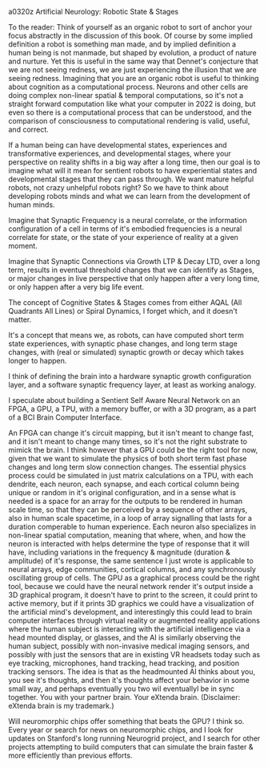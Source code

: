 a0320z Artificial Neurology: Robotic State & Stages

To the reader: Think of yourself as an organic robot to sort of anchor your focus abstractly in the discussion of this book. Of course by some implied definition a robot is something man made, and by implied definition a human being is not manmade, but shaped by evolution, a product of nature and nurture. Yet this is useful in the same way that Dennet's conjecture that we are not seeing redness, we are just experiencing the illusion that we are seeing redness. Imagining that you are an organic robot is useful to thinking about cognition as a computational process. Neurons and other cells are doing complex non-linear spatial & temporal computations, so it's not a straight forward computation like what your computer in 2022 is doing, but even so there is a computational process that can be understood, and the comparison of consciousness to computational rendering is valid, useful, and correct.

If a human being can have developmental states, experiences and transformative experiences, and developmental stages, where your perspective on reality shifts in a big way after a long time, then our goal is to imagine what will it mean for sentient robots to have experiential states and developmental stages that they can pass through. We want mature helpful robots, not crazy unhelpful robots right? So we have to think about developing robots minds and what we can learn from the development of human minds.

Imagine that Synaptic Frequency is a neural correlate, or the information configuration of a cell in terms of it's embodied frequencies is a neural correlate for state, or the state of your experience of reality at a given moment.

Imagine that Synaptic Connections via Growth LTP & Decay LTD, over a long term, results in eventual threshold changes that we can identify as Stages, or major changes in live perspective that only happen after a very long time, or only happen after a very big life event.

The concept of Cognitive States & Stages comes from either AQAL  (All Quadrants All Lines) or Spiral Dynamics, I forget which, and it doesn't matter. 

It's a concept that means we, as robots, can have computed short term state experiences, with synaptic phase changes, and long term stage changes, with (real or simulated) synaptic growth or decay which takes longer to happen.

I think of defining the brain into a hardware synaptic growth configuration layer, and a software synaptic frequency layer, at least as working analogy.

I speculate about building a Sentient Self Aware Neural Network on an FPGA, a GPU, a TPU, with a memory buffer, or with a 3D program, as a part of a BCI Brain Computer Interface.

An FPGA can change it's circuit mapping, but it isn't meant to change fast, and it isn't meant to change many times, so it's not the right substrate to mimick the brain. I think however that a GPU could be the right tool for now, given that we want to simulate the physics of both short term fast phase changes and long term slow connection changes. The essential physics process could be simulated in just matrix calculations on a TPU, with each dendrite, each neuron, each synapse, and each cortical column being unique or random in it's original configuration, and in a sense what is needed is a space for an array for the outputs to be rendered in human scale time, so that they can be perceived by a sequence of other arrays, also in human scale spacetime, in a loop of array signalling that lasts for a duration comperable to human experience. Each neuron also specializes in non-linear spatial computation, meaning that where, when, and how the neuron is interacted with helps determine the type of response that it will have, including variations in the frequency & magnitude (duration & amplitude) of it's response, the same sentence I just wrote is applicable to neural arrays, edge communities, cortical columns, and any synchronously oscillating group of cells. The GPU as a graphical process could be the right tool, because we could have the neural network render it's output inside a 3D graphical program, it doesn't have to print to the screen, it could print to active memory, but if it prints 3D graphics we could have a visualization of the artificial mind's development, and interestingly this could lead to brain computer interfaces through virtual reality or augmented reality applications where the human subject is interacting with the artificial intelligence via a head mounted display, or glasses, and the AI is similarly observing the human subject, possibly with non-invasive medical imaging sensors, and possibly with just the sensors that are in existing VR headsets today such as eye tracking, microphones, hand tracking, head tracking, and position tracking sensors. The idea is that as the headmounted AI thinks about you, you see it's thoughts, and then it's thoughts affect your behavior in some small way, and perhaps eventually you two wil eventuallyl be in sync together. You with your partner brain. Your eXtenda brain. (Disclaimer: eXtenda brain is my trademark.)

Will neuromorphic chips offer something that beats the GPU? I think so. Every year or search for news on neuromorphic chips, and I look for updates on Stanford's long running Neurogrid project, and I search for other projects attempting to build computers that can simulate the brain faster & more efficiently than previous efforts. 